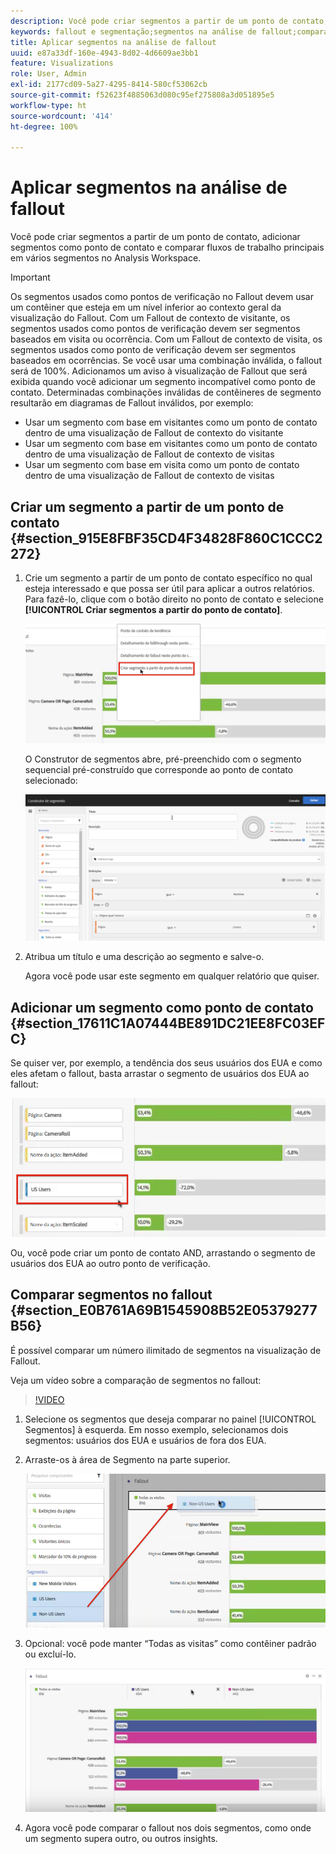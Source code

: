 ```yaml
---
description: Você pode criar segmentos a partir de um ponto de contato, adicionar segmentos como ponto de contato e comparar fluxos de trabalho principais em vários segmentos no Analysis Workspace.
keywords: fallout e segmentação;segmentos na análise de fallout;comparar segmentos no fallout
title: Aplicar segmentos na análise de fallout
uuid: e87a33df-160e-4943-8d02-4d6609ae3bb1
feature: Visualizations
role: User, Admin
exl-id: 2177cd09-5a27-4295-8414-580cf53062cb
source-git-commit: f52623f4885063d080c95ef275808a3d051895e5
workflow-type: ht
source-wordcount: '414'
ht-degree: 100%

---
```


# Aplicar segmentos na análise de fallout

Você pode criar segmentos a partir de um ponto de contato, adicionar segmentos como ponto de contato e comparar fluxos de trabalho principais em vários segmentos no Analysis Workspace.

>[!IMPORTANT]
>
>Os segmentos usados como pontos de verificação no Fallout devem usar um contêiner que esteja em um nível inferior ao contexto geral da visualização do Fallout. Com um Fallout de contexto de visitante, os segmentos usados como pontos de verificação devem ser segmentos baseados em visita ou ocorrência. Com um Fallout de contexto de visita, os segmentos usados como ponto de verificação devem ser segmentos baseados em ocorrências. Se você usar uma combinação inválida, o fallout será de 100%. Adicionamos um aviso à visualização de Fallout que será exibida quando você adicionar um segmento incompatível como ponto de contato. Determinadas combinações inválidas de contêineres de segmento resultarão em diagramas de Fallout inválidos, por exemplo:

* Usar um segmento com base em visitantes como um ponto de contato dentro de uma visualização de Fallout de contexto do visitante
* Usar um segmento com base em visitantes como um ponto de contato dentro de uma visualização de Fallout de contexto de visitas
* Usar um segmento com base em visita como um ponto de contato dentro de uma visualização de Fallout de contexto de visitas

## Criar um segmento a partir de um ponto de contato {#section_915E8FBF35CD4F34828F860C1CCC2272}

1. Crie um segmento a partir de um ponto de contato específico no qual esteja interessado e que possa ser útil para aplicar a outros relatórios. Para fazê-lo, clique com o botão direito no ponto de contato e selecione **[!UICONTROL Criar segmentos a partir do ponto de contato]**.

   ![](assets/segment-from-touchpoint.png)

   O Construtor de segmentos abre, pré-preenchido com o segmento sequencial pré-construído que corresponde ao ponto de contato selecionado:

   ![](assets/segment-builder.png)

1. Atribua um título e uma descrição ao segmento e salve-o.

   Agora você pode usar este segmento em qualquer relatório que quiser.

## Adicionar um segmento como ponto de contato {#section_17611C1A07444BE891DC21EE8FC03EFC}

Se quiser ver, por exemplo, a tendência dos seus usuários dos EUA e como eles afetam o fallout, basta arrastar o segmento de usuários dos EUA ao fallout:

![](assets/segment-touchpoint.png)

Ou, você pode criar um ponto de contato AND, arrastando o segmento de usuários dos EUA ao outro ponto de verificação.

## Comparar segmentos no fallout {#section_E0B761A69B1545908B52E05379277B56}

É possível comparar um número ilimitado de segmentos na visualização de Fallout.

Veja um vídeo sobre a comparação de segmentos no fallout:

>[!VIDEO](https://video.tv.adobe.com/v/24046/?quality=12)

1. Selecione os segmentos que deseja comparar no painel [!UICONTROL Segmentos] à esquerda. Em nosso exemplo, selecionamos dois segmentos: usuários dos EUA e usuários de fora dos EUA.
1. Arraste-os à área de Segmento na parte superior.

   ![](assets/segment-drop.png)

1. Opcional: você pode manter “Todas as visitas” como contêiner padrão ou excluí-lo.

   ![](assets/seg-compare.png)

1. Agora você pode comparar o fallout nos dois segmentos, como onde um segmento supera outro, ou outros insights.
